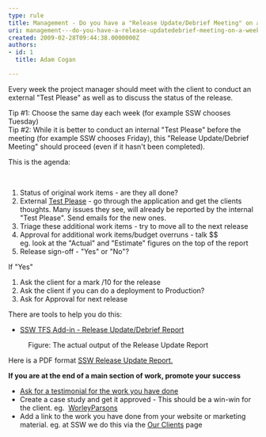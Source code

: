 ```yaml
---
type: rule
title: Management - Do you have a "Release Update/Debrief Meeting" on a weekly basis?
uri: management---do-you-have-a-release-updatedebrief-meeting-on-a-weekly-basis
created: 2009-02-28T09:44:38.0000000Z
authors:
- id: 1
  title: Adam Cogan

---
```




<span class='intro'> 
  <p>Every week&#160;the project manager should meet with the client to conduct an external &quot;Test Please&quot; as well as to discuss the status of the release. </p>
<p>Tip #1&#58; Choose the same day each week (for example SSW chooses Tuesday)<br>
Tip #2&#58; While it is better to conduct an internal &quot;Test Please&quot; before the meeting (for example SSW chooses Friday), this &quot;Release Update/Debrief Meeting&quot; should proceed (even if it hasn't been completed).</p>
<p>This is the agenda&#58;</p>
​ </span>


  <ol>
    <li>Status of original work items - are they all done? </li>
    <li>External <a href="/Pages/InternalTestPlease.aspx">Test Please</a> - go through the application and get the clients thoughts. Many&#160;issues they&#160;see, will already be reported by the internal &quot;Test Please&quot;. Send emails for the new ones. </li>
    <li>Triage these additional work items - try to move all to the next release </li>
    <li>Approval for additional work items/budget overruns&#160;- talk $$ <br>
    eg. look at the &quot;Actual&quot; and &quot;Estimate&quot; figures on the top of the report </li>
    <li>Release sign-off - &quot;Yes&quot; or &quot;No&quot;? </li>
</ol>
<p>If &quot;Yes&quot;</p>
<ol>
    <li>Ask the client for a mark /10 for the release </li>
    <li>Ask the client if you can do a deployment to Production? </li>
    <li>Ask for Approval for next release &#160; </li>
</ol>
<p>There are tools to help you do this&#58;</p>
<ul>
    <li><a href="http&#58;//www.ssw.com.au/ssw/AgileTemplate/UserGuide.aspx#ReleaseUpdate">SSW TFS Add-in - Release Update/Debrief Report</a> </li>
</ul>
<dl class="image">
    <dt><img src="/PublishingImages/ProgressReport_small.jpg" border="0" alt="" style="border-width&#58;0px;border-style&#58;solid;" /> </dt>
    <dd>Figure&#58; The actual output of the Release Update Report </dd>
</dl>
<p>Here is a&#160;PDF format <a href="http&#58;//www.ssw.com.au/ssw/AgileTemplate/Sample/Reports.zip">SSW Release Upd​​ate Report.</a></p>
<p><strong>If you are at the end of a main section of work, promote your success </strong></p>
<ul>
    <li><a name="Ask for a testimonial for the work you have done" id="Ask for a testimonial for the work you have done" href="/rules-to-better-software-consultants-dealing-with-clients">Ask for&#160;a testimonial for the work you have done</a> </li>
    <li>Create a case study and get it approved - This should be a win-win for the client. eg.&#160;&#160;<a href="http&#58;//www.ssw.com.au/ssw/Company/WorleyparsonsCaseStudy.aspx">WorleyParsons</a> </li>
    <li>Add&#160;a link to the work you have done from your website or marketing material. eg. at SSW we do this via the&#160;<a href="http&#58;//www.ssw.com.au/ssw/Company/OurClients.aspx">Our Clients</a> page </li>
</ul>
​


